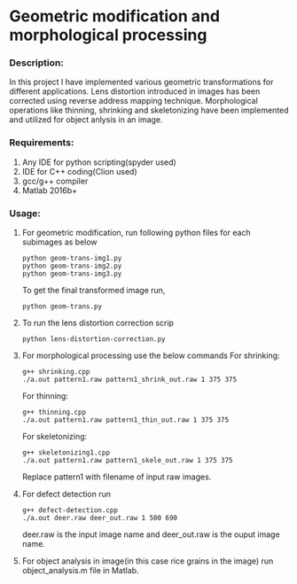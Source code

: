 # Geometric modification and morphological processing
### Description: 
In this project I have implemented various geometric transformations for different applications. Lens distortion introduced in images has been corrected using reverse address mapping technique. Morphological operations like thinning, shrinking and skeletonizing have been implemented and utilized for object anlysis in an image.

### Requirements:
1) Any IDE for python scripting(spyder used)
2) IDE for C++ coding(Clion used)
3) gcc/g++ compiler
4) Matlab 2016b+

### Usage:
1. For geometric modification, run following python files for each subimages as below

   ```
   python geom-trans-img1.py
   python geom-trans-img2.py
   python geom-trans-img3.py
   ```

   To get the final transformed image run,
   
   `python geom-trans.py`
  
2. To run the lens distortion correction scrip
   ```
   python lens-distortion-correction.py
   ```
  
3. For morphological processing use the below commands
   For shrinking:
   ```
   g++ shrinking.cpp
   ./a.out pattern1.raw pattern1_shrink_out.raw 1 375 375
   ```
   
   For thinning:
   ```
   g++ thinning.cpp
   ./a.out pattern1.raw pattern1_thin_out.raw 1 375 375
   ```
   
   For skeletonizing:
   ```
   g++ skeletonizing1.cpp
   ./a.out pattern1.raw pattern1_skele_out.raw 1 375 375
   ```
   
   Replace pattern1 with filename of input raw images.
   
4. For defect detection run
   ```
   g++ defect-detection.cpp
   ./a.out deer.raw deer_out.raw 1 500 690
   ```
   deer.raw is the input image name and deer_out.raw is the ouput image name.
   
5. For object analysis in image(in this case rice grains in the image) run object_analysis.m file in Matlab.
   

   
   
